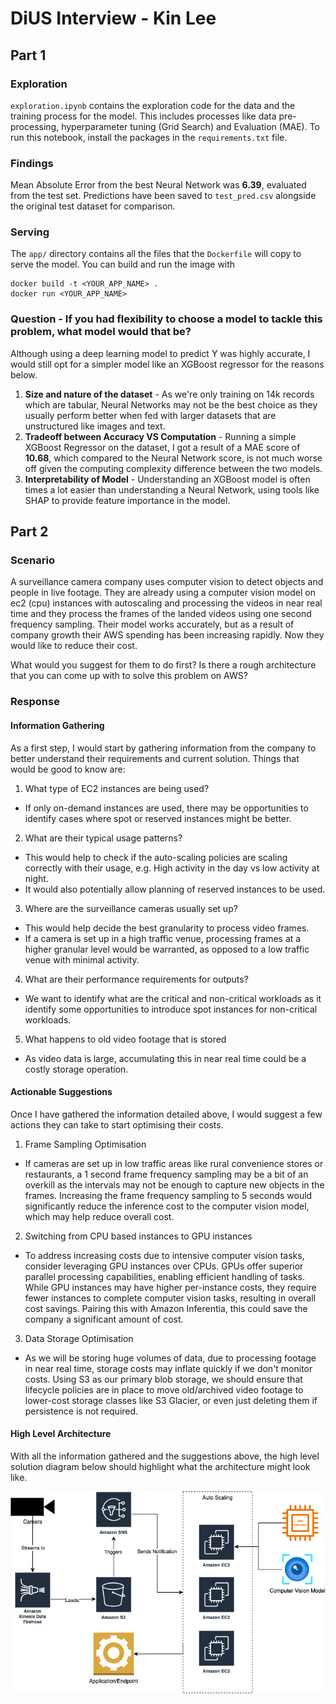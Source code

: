 # DiUS Interview - Kin Lee

## Part 1
### Exploration 
`exploration.ipynb` contains the exploration code for the data and the training process for the model. This includes processes like data pre-processing, hyperparameter tuning (Grid Search) and Evaluation (MAE). To run this notebook, install the packages in the `requirements.txt` file.
### Findings
Mean Absolute Error from the best Neural Network was **6.39**, evaluated from the test set. Predictions have been saved to `test_pred.csv` alongside the original test dataset for comparison.
### Serving
The `app/` directory contains all the files that the `Dockerfile` will copy to serve the model. You can build and run the image with 
```
docker build -t <YOUR_APP_NAME> .
docker run <YOUR_APP_NAME>
```
### Question - If you had flexibility to choose a model to tackle this problem, what model would that be?
Although using a deep learning model to predict Y was highly accurate, I would still opt for a simpler model like an XGBoost regressor for the reasons below.

1. **Size and nature of the dataset** - As we're only training on 14k  records which are tabular, Neural Networks may not be the best choice as they usually perform better when fed with larger datasets that are unstructured like images and text.
2. **Tradeoff between Accuracy VS Computation** - Running a simple XGBoost Regressor on the dataset, I got a result of a MAE score of **10.68**, which compared to the Neural Network score, is not much worse off given the computing complexity difference between the two models. 
3. **Interpretability of Model** - Understanding an XGBoost model is often times a lot easier than understanding a Neural Network, using tools like SHAP to provide feature importance in the model. 


## Part 2
### Scenario
A surveillance camera company uses computer vision to detect objects and people in live footage. They are already using a computer vision model on ec2 (cpu) instances with autoscaling and processing the videos in near real time and they process the frames of the landed videos using one second frequency sampling. Their model works accurately, but as a result of company growth their AWS spending has been increasing rapidly. Now they would like to reduce their cost.

What would you suggest for them to do first? Is there a rough architecture that you can come up with to solve this problem on AWS?

### Response
#### Information Gathering
As a first step, I would start by gathering information from the company to better understand their requirements and current solution. Things that would be good to know are:
1. What type of EC2 instances are being used?
- If only on-demand instances are used, there may be opportunities to identify cases where spot or reserved instances might be better.
2. What are their typical usage patterns? 
-  This would help to check if the auto-scaling policies are scaling correctly with their usage, e.g. High activity in the day vs low activity at night.
- It would also potentially allow planning of reserved instances to be used.
3. Where are the surveillance cameras usually set up? 
- This would help decide the best granularity to process video frames.
- If a camera is set up in a high traffic venue, processing frames at a higher granular level would be warranted, as opposed to a low traffic venue with minimal activity.
4. What are their performance requirements for outputs?
- We want to identify what are the critical and non-critical workloads as it identify some opportunities to introduce spot instances for non-critical workloads.
5. What happens to old video footage that is stored
- As video data is large, accumulating this in near real time could be a costly storage operation.

#### Actionable Suggestions
Once I have gathered the information detailed above, I would suggest a few actions they can take to start optimising their costs.

1. Frame Sampling Optimisation
-  If cameras are set up in low traffic areas like rural convenience stores or restaurants, a 1 second frame frequency sampling may be a bit of an overkill as the intervals may not be enough to capture new objects in the frames.  Increasing the frame frequency sampling to 5 seconds would significantly reduce the inference cost to the computer vision model, which may help reduce overall cost.
2. Switching from CPU based instances to GPU instances
- To address increasing costs due to intensive computer vision tasks, consider leveraging GPU instances over CPUs. GPUs offer superior parallel processing capabilities, enabling efficient handling of tasks. While GPU instances may have higher per-instance costs, they require fewer instances to complete computer vision tasks, resulting in overall cost savings. Pairing this with Amazon Inferentia, this could save the company a significant amount of cost.
3. Data Storage Optimisation
- As we will be storing huge volumes of data, due to processing footage in near real time, storage costs may inflate quickly if we don't monitor costs. Using S3 as our primary blob storage, we should ensure that lifecycle policies are in place to move old/archived video footage to lower-cost storage classes like S3 Glacier, or even just deleting them if persistence is not required.

#### High Level Architecture
With all the information gathered and the suggestions above, the high level solution diagram below should highlight what the architecture might look like.

![HLA](HLA.png)

